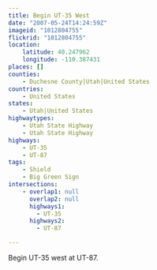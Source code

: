 ```yaml
---
title: Begin UT-35 West
date: "2007-05-24T14:24:59Z"
imageid: "1012804755"
flickrid: "1012804755"
location:
    latitude: 40.247962
    longitude: -110.387431
places: []
counties:
    - Duchesne County|Utah|United States
countries:
    - United States
states:
    - Utah|United States
highwaytypes:
    - Utah State Highway
    - Utah State Highway
highways:
    - UT-35
    - UT-87
tags:
    - Shield
    - Big Green Sign
intersections:
    - overlap1: null
      overlap2: null
      highways1:
        - UT-35
      highways2:
        - UT-87

---
```

Begin UT-35 west at UT-87.